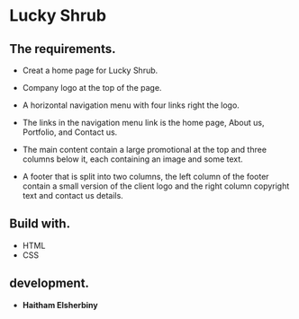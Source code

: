 # Lucky Shrub

## The requirements.

* Creat a home page for Lucky Shrub.

* Company logo at the top of the page.

* A horizontal navigation menu with four links right the logo.

* The links in the navigation menu link is the home page, About us, Portfolio, and Contact us.

* The main content contain a large promotional at the top and three columns below it, each containing an image and some text.

* A footer that is split into two columns, the left column of the footer contain a small version of the client logo and the right column copyright text and contact us details.

## Build with.

* HTML
* CSS

##  development.
* **Haitham Elsherbiny**